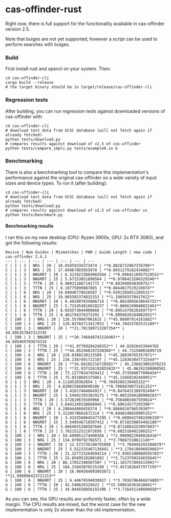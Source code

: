 # cas-offinder-rust


Right now, there is full support for the functionality avaliable in cas-offinder version 2.5.

Note that bulges are not yet supported, however a script can be used to perform searches with bulges.

### Build

First install rust and opencl on your system. Then:

```
cd cas-offinder-cli
cargo build --release
# the target binary should be in target/release/cas-offinder-cli
```

### Regression tests

After building, you can run regression tests against downloaded versions of cas-offinder with: 

```
cd cas-offinder-cli
# download test data from UCSC database (will not fetch again if already fetched)
python tests/download.py 
# compares results against download of v2.5 of cas-offinder
python tests/compare_impls.py tests/example0.in G
```

### Benchmarking

There is also a benchmarking tool to compare this implementation's performance against the original cas-offinder on a wide variety of input sizes and device types. To run it (after building):

```
cd cas-offinder-cli
# download test data from UCSC database (will not fetch again if already fetched)
python tests/download.py 
# compares results against download of v2.5 of cas-offinder vs
python tests/benchmark.py
```

#### Benchmarking results

I ran this on my new desktop (CPU: Ryzen 3900x, GPU: 2x RTX 3060), and got the following results:

```
Device | Num Guides | Mismatches | PAM | Guide Length | new code |  cas-offinder 2.4.1
--- | --- | --- | --- | --- | --- | ---
C | 1 | 3 | NRG | 20 | 18.03459334373474 | **0.8828732967376709**
C | 1 | 3 | NRG | 25 | 17.84967803955078 | **0.8931279182434082**
C | 1 | 3 | NNGRRT | 20 | 6.3219215869903564 | **0.8964118957519531**
C | 1 | 3 | NNGRRT | 25 | 5.67253851890564 | **0.8786423206329346**
C | 1 | 3 | TTTN | 20 | 8.489312887191772 | **0.891948938369751**
C | 1 | 3 | TTTN | 25 | 8.10775899887085 | **0.8844027519226074**
C | 1 | 6 | NRG | 20 | 19.04048776626587 | **0.9391365051269531**
C | 1 | 6 | NRG | 25 | 19.065585374832153 | **1.106593370437622**
C | 1 | 6 | NNGRRT | 20 | 6.491907835006714 | **0.8924095630645752**
C | 1 | 6 | NNGRRT | 25 | 5.715454816818237 | **0.8866109848022461**
C | 1 | 6 | TTTN | 20 | 8.655573844909668 | **0.8951475620269775**
C | 1 | 6 | TTTN | 25 | 8.461794376373291 | **0.8994026184082031**
C | 100 | 3 | NRG | 20 | 126.5570867061615 | **45.08907914161682**
C | 100 | 3 | NRG | 25 | 128.03703713417053 | **44.70433783531189**
C | 100 | 3 | NNGRRT | 20 | **21.781389713287354** | 44.895357847213745
C | 100 | 3 | NNGRRT | 25 | **20.746649742126465** | 44.605469703674316
C | 100 | 3 | TTTN | 20 | **41.97769284248352** | 44.82026433944702
C | 100 | 3 | TTTN | 25 | **44.052568197250366** | 44.73158001899719
C | 100 | 6 | NRG | 20 | 229.0389130115509 | **45.28039765357971**
C | 100 | 6 | NRG | 25 | 226.2367491722107 | **45.128363847732544**
C | 100 | 6 | NNGRRT | 20 | **34.68102216720581** | 45.236823081970215
C | 100 | 6 | NNGRRT | 25 | **32.937326192855835** | 45.06292200088501
C | 100 | 6 | TTTN | 20 | 73.12770247459412 | **45.373504877090454**
C | 100 | 6 | TTTN | 25 | 75.0310845375061 | **45.21669292449951**
G | 1 | 3 | NRG | 20 | 4.1110520362854 | **0.7049260139465332**
G | 1 | 3 | NRG | 25 | 4.8200156688690186 | **0.7068839073181152**
G | 1 | 3 | NNGRRT | 20 | 3.41017484664917 | **0.8476431369781494**
G | 1 | 3 | NNGRRT | 25 | 3.549423933029175 | **0.6853504180908203**
G | 1 | 3 | TTTN | 20 | 3.572619676589966 | **0.7564003467559814**
G | 1 | 3 | TTTN | 25 | 3.6441240310668945 | **0.69614577293396**
G | 1 | 6 | NRG | 20 | 4.280444860458374 | **0.8860418796539307**
G | 1 | 6 | NRG | 25 | 5.3128578662872314 | **0.6940240859985352**
G | 1 | 6 | NNGRRT | 20 | 3.4332568645477295 | **0.6886427402496338**
G | 1 | 6 | NNGRRT | 25 | 3.549546718597412 | **0.8710250854492188**
G | 1 | 6 | TTTN | 20 | 3.6664655208587646 | **0.8714864253997803**
G | 1 | 6 | TTTN | 25 | 3.7021522521972656 | **0.682518482208252**
G | 100 | 3 | NRG | 20 | 59.699851274490356 | **2.9909822940826416**
G | 100 | 3 | NRG | 25 | 134.9799792766571 | **3.79887318611145**
G | 100 | 3 | NNGRRT | 20 | 12.573736190795898 | **3.704956293106079**
G | 100 | 3 | NNGRRT | 25 | 5.552325487136841 | **3.179410696029663**
G | 100 | 3 | TTTN | 20 | 31.327723264694214 | **2.9365100860595703**
G | 100 | 3 | TTTN | 25 | 25.85095191001892 | **3.7123799324035645**
G | 100 | 6 | NRG | 20 | 86.17052340507507 | **11.165757894515991**
G | 100 | 6 | NRG | 25 | 184.31043076515198 | **3.4571826457977295**
G | 100 | 6 | NNGRRT | 20 | 16.984584093093872 | **11.999996423721313**
G | 100 | 6 | NNGRRT | 25 | 6.44679594039917 | **3.7016706466674805**
G | 100 | 6 | TTTN | 20 | 42.546626329422 | **15.598616361618042**
G | 100 | 6 | TTTN | 25 | 34.044556856155396 | **3.716431140899658**
```

As you can see, the GPU results are uniformly faster, often by a wide margin. The CPU results are mixed, but the worst case for the new implementation is only 2x slower than the old implementation. 